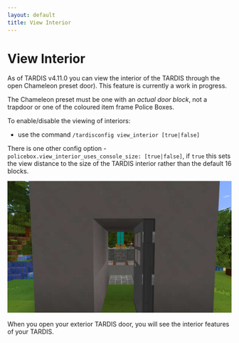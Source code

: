```yaml
---
layout: default
title: View Interior
---
```


# View Interior

As of TARDIS v4.11.0 you can view the interior of the TARDIS through the open Chameleon preset door). This feature is
currently a work in progress.

The Chameleon preset must be one with an _actual door block_, not a trapdoor or one of the coloured item frame Police
Boxes.

To enable/disable the viewing of interiors:

- use the command `/tardisconfig view_interior [true|false]`

There is one other config option - `policebox.view_interior_uses_console_size: [true|false]`, if `true` this sets the
view distance to the size of the TARDIS interior rather than the default 16 blocks.

![View Interior](images/docs/view_interior.jpg)

When you open your exterior TARDIS door, you will see the interior features of your TARDIS.
